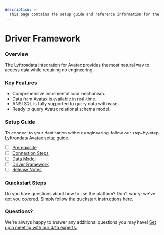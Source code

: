 ```yaml
---
description: >-
  This page contains the setup guide and reference information for the Avatax source connector.
---
```


# Driver Framework

### Overview

The [Lyftrondata](https://www.lyftrondata.com/) integration for [Avatax](https://www.lyftrondata.com/integration/avatax/)[ ](https://www.lyftrondata.com/integration/avatax/)provides the most natural way to access data while requiring no engineering.

### Key Features

* Comprehensive incremental load mechanism.
* Data from Avatax is available in real-time.&#x20;
* ANSI SQL is fully supported to query data with ease.
* Ready to query Avatax relational schema model.

### Setup Guide

To connect to your destination without engineering, follow our step-by-step Lyftrondata Avatax setup guide.

* [ ] [Prerequisite](../../finance-analytics/avatax/prerequisite.md)
* [ ] [Connection Steps](../../finance-analytics/avatax/connection-steps.md)
* [ ] [Data Model](../../finance-analytics/avatax/data-model/)
* [ ] [Driver Framework](../../finance-analytics/avatax/driver-framework/)
* [ ] [Release Notes](../../finance-analytics/avatax/release-notes.md)

### Quickstart Steps

Do you have questions about how to use the platform? Don't worry; we've got you covered. Simply follow the quickstart instructions [here](../../../quickstart-steps.md).

### Questions? <a href="#questions" id="questions"></a>

We're always happy to answer any additional questions you may have! [Set up a meeting with our data experts.](https://www.lyftrondata.com/book-a-meeting/)


